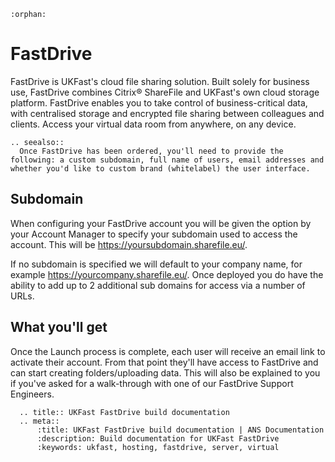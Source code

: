 ```eval_rst
:orphan:
```

# FastDrive

FastDrive is UKFast's cloud file sharing solution. Built solely for business use, FastDrive combines Citrix® ShareFile and UKFast's own cloud storage platform. FastDrive enables you to take control of business-critical data, with centralised storage and encrypted file sharing between colleagues and clients. Access your virtual data room from anywhere, on any device.

```eval_rst
.. seealso::
  Once FastDrive has been ordered, you'll need to provide the following: a custom subdomain, full name of users, email addresses and whether you'd like to custom brand (whitelabel) the user interface.
```
## Subdomain
When configuring your FastDrive account you will be given the option by your Account Manager to specify your subdomain used to access the account. This will be <https://yoursubdomain.sharefile.eu/>.

If no subdomain is specified we will default to your company name, for example <https://yourcompany.sharefile.eu/>. Once deployed you do have the ability to add up to 2 additional sub domains for access via a number of URLs.

## What you'll get
Once the Launch process is complete, each user will receive an email link to activate their account. From that point they'll have access to FastDrive and can start creating folders/uploading data. This will also be explained to you if you've asked for a walk-through with one of our FastDrive Support Engineers.

```eval_rst
  .. title:: UKFast FastDrive build documentation
  .. meta::
      :title: UKFast FastDrive build documentation | ANS Documentation
      :description: Build documentation for UKFast FastDrive
      :keywords: ukfast, hosting, fastdrive, server, virtual
```
